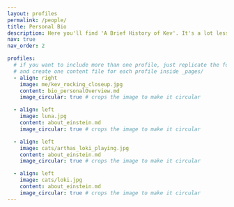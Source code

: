 ```yaml
---
layout: profiles
permalink: /people/
title: Personal Bio
description: Here you'll find 'A Brief History of Kev'. It's a lot less enlightening than a similarly named book by a genius. Well, unless you like cats as much I do.
nav: true
nav_order: 2

profiles:
  # if you want to include more than one profile, just replicate the following block
  # and create one content file for each profile inside _pages/
  - align: right
    image: me/kev_rocking_closeup.jpg
    content: bio_personalOverview.md
    image_circular: true # crops the image to make it circular

  - align: left
    image: luna.jpg
    content: about_einstein.md
    image_circular: true # crops the image to make it circular

  - align: left
    image: cats/arthas_loki_playing.jpg
    content: about_einstein.md
    image_circular: true # crops the image to make it circular

  - align: left
    image: cats/loki.jpg
    content: about_einstein.md
    image_circular: true # crops the image to make it circular
---
```


